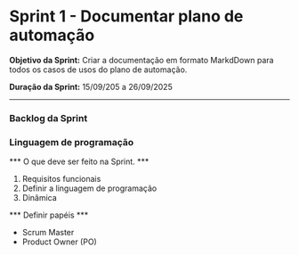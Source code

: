 # Sprint 1 - Documentar plano de automação

**Objetivo da Sprint:** Criar a documentação em formato MarkdDown para todos os casos de usos do plano de automação. 

**Duração da Sprint:** 15/09/205 a 26/09/2025

---

### Backlog da Sprint
### Linguagem de programação



*** O que deve ser feito na Sprint. ***
1. Requisitos funcionais
2. Definir a linguagem de programação
3. Dinâmica

*** Definir papéis ***
* Scrum Master
* Product Owner (PO)